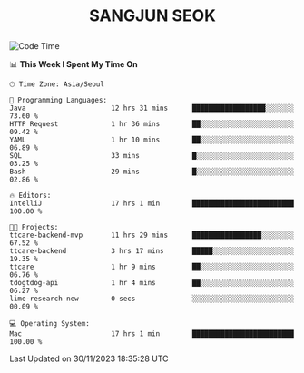 <h1>
 <p align="center">
   SANGJUN SEOK
 </p>
</h1>

<!--START_SECTION:waka-->
![Code Time](http://img.shields.io/badge/Code%20Time-3%2C062%20hrs%2019%20mins-blue)

📊 **This Week I Spent My Time On** 

```text
🕑︎ Time Zone: Asia/Seoul

💬 Programming Languages: 
Java                     12 hrs 31 mins      ██████████████████░░░░░░░   73.60 % 
HTTP Request             1 hr 36 mins        ██░░░░░░░░░░░░░░░░░░░░░░░   09.42 % 
YAML                     1 hr 10 mins        ██░░░░░░░░░░░░░░░░░░░░░░░   06.89 % 
SQL                      33 mins             █░░░░░░░░░░░░░░░░░░░░░░░░   03.25 % 
Bash                     29 mins             █░░░░░░░░░░░░░░░░░░░░░░░░   02.86 % 

🔥 Editors: 
IntelliJ                 17 hrs 1 min        █████████████████████████   100.00 % 

🐱‍💻 Projects: 
ttcare-backend-mvp       11 hrs 29 mins      █████████████████░░░░░░░░   67.52 % 
ttcare-backend           3 hrs 17 mins       █████░░░░░░░░░░░░░░░░░░░░   19.35 % 
ttcare                   1 hr 9 mins         ██░░░░░░░░░░░░░░░░░░░░░░░   06.76 % 
tdogtdog-api             1 hr 4 mins         ██░░░░░░░░░░░░░░░░░░░░░░░   06.27 % 
lime-research-new        0 secs              ░░░░░░░░░░░░░░░░░░░░░░░░░   00.09 % 

💻 Operating System: 
Mac                      17 hrs 1 min        █████████████████████████   100.00 % 
```


 Last Updated on 30/11/2023 18:35:28 UTC
<!--END_SECTION:waka-->

